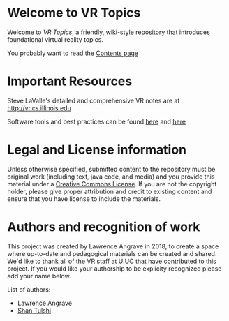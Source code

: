 # Welcome to VR Topics

Welcome to _VR Topics_, a friendly, wiki-style repository that introduces foundational virtual reality topics.

You probably want to read the [Contents page](./Contents.md)

# Important Resources

Steve LaValle's detailed and comprehensive VR notes are at http://vr.cs.illinois.edu

Software tools and best practices can be found [here](Software-Tools.md) and [here](VR-Best-Practices.md)

# Legal and License information

Unless otherwise specified, submitted content to the repository must be original work (including text, java code, and media) and you provide this material under a [Creative Commons License](https://creativecommons.org/licenses/by/4.0/). If you are not the copyright holder, please give proper attribution and credit to existing content and ensure that you have license to include the materials.

# Authors and recognition of work

This project was created by Lawrence Angrave in 2018, to create a space where up-to-date and pedagogical materials can be created and shared. We'd like to thank all of the VR staff at UIUC that have contributed to this project. If you would like your authorship to be explicity recognized please add your name below.

List of authors:

* Lawrence Angrave
* [Shan Tulshi](github.com/ShanTulshi)
